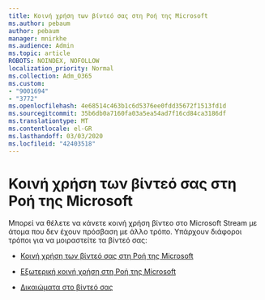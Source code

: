 ```yaml
---
title: Κοινή χρήση των βίντεό σας στη Ροή της Microsoft
ms.author: pebaum
author: pebaum
manager: mnirkhe
ms.audience: Admin
ms.topic: article
ROBOTS: NOINDEX, NOFOLLOW
localization_priority: Normal
ms.collection: Adm_O365
ms.custom:
- "9001694"
- "3772"
ms.openlocfilehash: 4e68514c463b1c6d5376ee0fdd35672f1513fd1d
ms.sourcegitcommit: 35b6db0a7160fa03a5ea54ad7f16cd84ca3186df
ms.translationtype: MT
ms.contentlocale: el-GR
ms.lasthandoff: 03/03/2020
ms.locfileid: "42403518"
---
```

# <a name="share-your-videos-in-microsoft-stream"></a>Κοινή χρήση των βίντεό σας στη Ροή της Microsoft

Μπορεί να θέλετε να κάνετε κοινή χρήση βίντεο στο Microsoft Stream με άτομα που δεν έχουν πρόσβαση με άλλο τρόπο. Υπάρχουν διάφοροι τρόποι για να μοιραστείτε τα βίντεό σας: 

- [Κοινή χρήση των βίντεό σας στη Ροή της Microsoft](https://docs.microsoft.com/stream/portal-share-video)

- [Εξωτερική κοινή χρήση στη Ροή της Microsoft](https://docs.microsoft.com/stream/portal-share-video#external-sharing)

- [Δικαιώματα στο βίντεό σας](https://docs.microsoft.com/stream/portal-share-video#permissions-on-your-video)